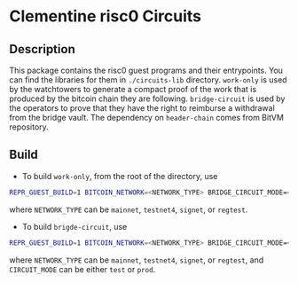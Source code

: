 # Clementine risc0 Circuits

## Description
This package contains the risc0 guest programs and their entrypoints. You can find the libraries for them in `./circuits-lib` directory.
`work-only` is used by the watchtowers to generate a compact proof of the work that is produced by the bitcoin chain they are following.
`bridge-circuit` is used by the operators to prove that they have the right to reimburse a withdrawal from the bridge vault.
The dependency on `header-chain` comes from BitVM repository.

## Build
- To build `work-only`, from the root of the directory, use
```bash
REPR_GUEST_BUILD=1 BITCOIN_NETWORK=<NETWORK_TYPE> BRIDGE_CIRCUIT_MODE=<CIRCUIT_MODE> cargo build -p work-only --release
```
where `NETWORK_TYPE` can be `mainnet`, `testnet4`, `signet`, or `regtest`.

- To build `brigde-circuit`, use
```bash
REPR_GUEST_BUILD=1 BITCOIN_NETWORK=<NETWORK_TYPE> BRIDGE_CIRCUIT_MODE=<CIRCUIT_MODE> cargo build -p bridge-circuit --release
```
where `NETWORK_TYPE` can be `mainnet`, `testnet4`, `signet`, or `regtest`, and `CIRCUIT_MODE` can be either `test` or `prod`.


